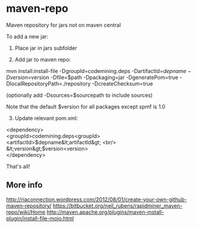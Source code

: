 maven-repo
==========

Maven repository for jars not on maven central 

To add a new jar:

 1. Place jar in jars subfolder
 
 2. Add jar to maven repo:
 
 mvn install:install-file -DgroupId=codemining.deps -DartifactId=$depname -Dversion=$version -Dfile=$path -Dpackaging=jar -DgeneratePom=true -DlocalRepositoryPath=./repository  -DcreateChecksum=true
 
 (optionally add -Dsources=$sourcepath to include sources) 
 
 Note that the default $version for all packages except spmf is 1.0

 3. Update relevant pom.xml:
 
 &lt;dependency&gt; <br/>
 &lt;groupId&gt;codemining.deps&lt;groupId&gt; <br/>
 &lt;artifactId>$depname&lt;artifactId&gt; <br/>
 &lt;version&gt;$version&lt;version&gt; <br/>
 &lt;/dependency&gt; <br/>
 
 That's all!
 
More info
---------
http://riaconnection.wordpress.com/2012/08/01/create-your-own-github-maven-repository/
https://bitbucket.org/neil_rubens/rapidminer_maven-repo/wiki/Home
http://maven.apache.org/plugins/maven-install-plugin/install-file-mojo.html
